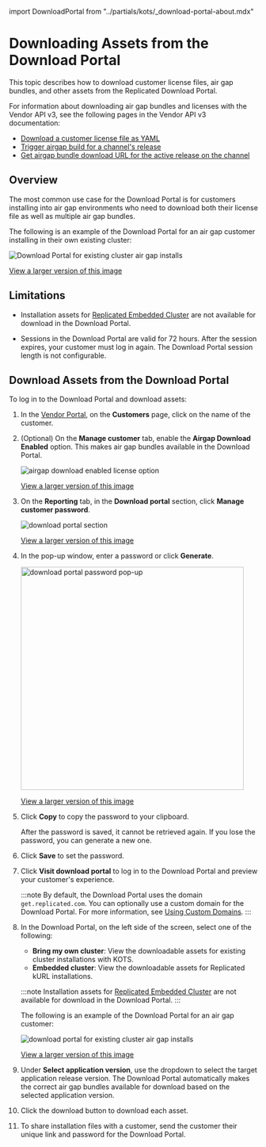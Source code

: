 import DownloadPortal from "../partials/kots/_download-portal-about.mdx"

# Downloading Assets from the Download Portal

This topic describes how to download customer license files, air gap bundles, and other assets from the Replicated Download Portal.

For information about downloading air gap bundles and licenses with the Vendor API v3, see the following pages in the Vendor API v3 documentation:
* [Download a customer license file as YAML](https://replicated-vendor-api.readme.io/reference/downloadlicense)
* [Trigger airgap build for a channel's release](https://replicated-vendor-api.readme.io/reference/channelreleaseairgapbuild)
* [Get airgap bundle download URL for the active release on the channel](https://replicated-vendor-api.readme.io/reference/channelreleaseairgapbundleurl)

## Overview

<DownloadPortal/>

The most common use case for the Download Portal is for customers installing into air gap environments who need to download both their license file as well as multiple air gap bundles.

The following is an example of the Download Portal for an air gap customer installing in their own existing cluster:

![Download Portal for existing cluster air gap installs](/images/download-portal-existing-cluster.png)

[View a larger version of this image](/images/download-portal-existing-cluster.png)

## Limitations

* Installation assets for [Replicated Embedded Cluster](/vendor/embedded-overview) are not available for download in the Download Portal.

* Sessions in the Download Portal are valid for 72 hours. After the session expires, your customer must log in again. The Download Portal session length is not configurable.

## Download Assets from the Download Portal

To log in to the Download Portal and download assets:

1. In the [Vendor Portal](https://vendor.replicated.com), on the **Customers** page, click on the name of the customer.

1. (Optional) On the **Manage customer** tab, enable the **Airgap Download Enabled** option. This makes air gap bundles available in the Download Portal.

   ![airgap download enabled license option](/images/airgap-download-enabled.png)

   [View a larger version of this image](/images/airgap-download-enabled.png)

1. On the **Reporting** tab, in the **Download portal** section, click **Manage customer password**.

   ![download portal section](/images/download-portal-link.png)

   [View a larger version of this image](/images/download-portal-link.png)

1. In the pop-up window, enter a password or click **Generate**.

   <img alt="download portal password pop-up" src="/images/download-portal-password-popup.png" width="450px"/>

   [View a larger version of this image](/images/download-portal-password-popup.png)

1. Click **Copy** to copy the password to your clipboard.

   After the password is saved, it cannot be retrieved again. If you lose the password, you can generate a new one.

1. Click **Save** to set the password.

1. Click **Visit download portal** to log in to the Download Portal
and preview your customer's experience.

   :::note
   By default, the Download Portal uses the domain `get.replicated.com`. You can optionally use a custom domain for the Download Portal. For more information, see [Using Custom Domains](/vendor/custom-domains-using).
   :::

1. In the Download Portal, on the left side of the screen, select one of the following:
     * **Bring my own cluster**: View the downloadable assets for existing cluster installations with KOTS.
     * **Embedded cluster**:  View the downloadable assets for Replicated kURL installations.

     :::note
     Installation assets for [Replicated Embedded Cluster](/vendor/embedded-overview) are not available for download in the Download Portal.
     :::

     The following is an example of the Download Portal for an air gap customer:

     ![download portal for existing cluster air gap installs](/images/download-portal-existing-cluster.png)

     [View a larger version of this image](/images/download-portal-existing-cluster.png)

1. Under **Select application version**, use the dropdown to select the target application release version. The Download Portal automatically makes the correct air gap bundles available for download based on the selected application version.

1. Click the download button to download each asset.   

1. To share installation files with a customer, send the customer their unique link and password for the Download Portal.
